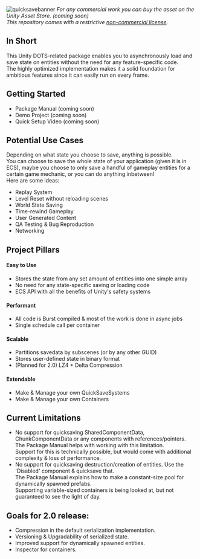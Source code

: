 ![quicksavebanner](https://user-images.githubusercontent.com/23634827/218306750-7084d9a7-b36d-42c8-872b-dc86b690cfb5.png)
*For any commercial work you can buy the asset on the Unity Asset Store. (coming soon)  
This repository comes with a restrictive [non-commercial license](LICENSE.MD).*

## In Short
This Unity DOTS-related package enables you to asynchronously load and save state on entities without the need for any feature-specific code.  
The highly optimized implementation makes it a solid foundation for ambitious features since it can easily run on every frame.

## Getting Started
* Package Manual (coming soon)  
* Demo Project (coming soon)  
* Quick Setup Video (coming soon)  

## Potential Use Cases
Depending on what state you choose to save, anything is possible.  
You can choose to save the whole state of your application (given it is in ECS), maybe you choose to only save a handful of gameplay entities for a certain game mechanic, or you can do anything inbetween!  
Here are some ideas:
* Replay System
* Level Reset without reloading scenes
* World State Saving
* Time-rewind Gameplay
* User Generated Content
* QA Testing & Bug Reproduction
* Networking

## Project Pillars

#### Easy to Use
* Stores the state from any set amount of entities into one simple array
* No need for any state-specific saving or loading code
* ECS API with all the benefits of Unity's safety systems

#### Performant
* All code is Burst compiled & most of the work is done in async jobs
* Single schedule call per container

#### Scalable
* Partitions savedata by subscenes (or by any other GUID)
* Stores user-defined state in binary format
* (Planned for 2.0) LZ4 + Delta Compression

#### Extendable
* Make & Manage your own QuickSaveSystems
* Make & Manage your own Containers

## Current Limitations
* No support for quicksaving SharedComponentData, ChunkComponentData or any components with references/pointers.  
The Package Manual helps with working with this limitation.  
Support for this is technically possible, but would come with additional complexity & loss of performance.  
* No support for quicksaving destruction/creation of entities. Use the 'Disabled' component & quicksave that.  
The Package Manual explains how to make a constant-size pool for dynamically spawned prefabs.  
Supporting variable-sized containers is being looked at, but not guaranteed to see the light of day.

## Goals for 2.0 release:
* Compression in the default serialization implementation.
* Versioning & Upgradability of serialized state.
* Improved support for dynamically spawned entities.
* Inspector for containers.
